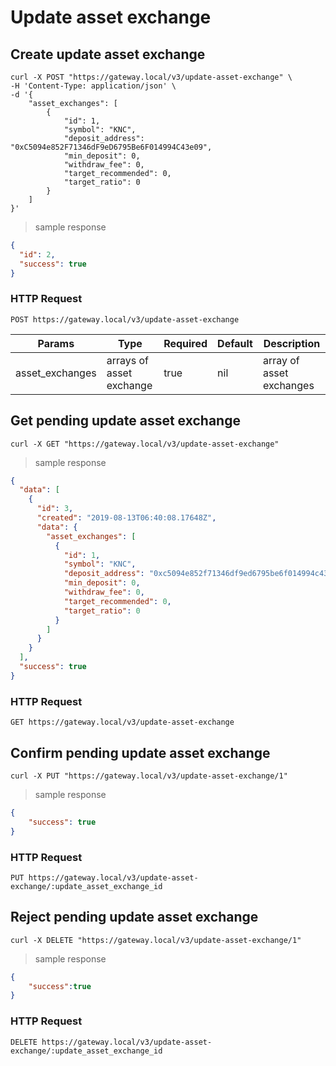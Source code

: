 # Update asset exchange

## Create update asset exchange 

```shell
curl -X POST "https://gateway.local/v3/update-asset-exchange" \
-H 'Content-Type: application/json' \
-d '{
    "asset_exchanges": [
        {
            "id": 1,
            "symbol": "KNC",
            "deposit_address": "0xC5094e852F71346dF9eD6795Be6F014994C43e09",
            "min_deposit": 0,
            "withdraw_fee": 0,
            "target_recommended": 0,
            "target_ratio": 0
        }
    ]
}'
```

> sample response

```json
{
  "id": 2,
  "success": true
}
```

### HTTP Request

`POST https://gateway.local/v3/update-asset-exchange`

Params | Type | Required | Default | Description
------ | ---- | -------- | ------- | -----------
asset_exchanges | arrays of asset exchange | true | nil | array of asset exchanges

## Get pending update asset exchange


```shell
curl -X GET "https://gateway.local/v3/update-asset-exchange"
```

> sample response

```json
{
  "data": [
    {
      "id": 3,
      "created": "2019-08-13T06:40:08.17648Z",
      "data": {
        "asset_exchanges": [
          {
            "id": 1,
            "symbol": "KNC",
            "deposit_address": "0xc5094e852f71346df9ed6795be6f014994c43e09",
            "min_deposit": 0,
            "withdraw_fee": 0,
            "target_recommended": 0,
            "target_ratio": 0
          }
        ]
      }
    }
  ],
  "success": true
}
```

### HTTP Request

`GET https://gateway.local/v3/update-asset-exchange`


## Confirm pending update asset exchange

```shell
curl -X PUT "https://gateway.local/v3/update-asset-exchange/1"
```

> sample response

```json
{
    "success": true
}
```

### HTTP Request

`PUT https://gateway.local/v3/update-asset-exchange/:update_asset_exchange_id`


## Reject pending update asset exchange 

```shell
curl -X DELETE "https://gateway.local/v3/update-asset-exchange/1"
```

> sample response

```json
{
    "success":true
}
```

### HTTP Request

`DELETE https://gateway.local/v3/update-asset-exchange/:update_asset_exchange_id`